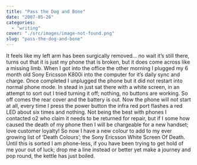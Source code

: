 ```yaml
---
title: "Pass the Dog and Bone"
date: "2007-05-26"
categories: 
  - "writing"
cover: "./src/images/image-not-found.png"
slug: "pass-the-dog-and-bone"
---
```


It feels like my left arm has been surgically removed… no wait it’s still there, turns out that it is just my phone that is broken, but it does come across like a missing limb. When I got into the office the other morning I plugged my 6 month old Sony Ericsson K800i into the computer for it’s daily sync and charge. Once completed I unplugged the phone but it did not restart into normal phone mode. In stead in just sat there with a white screen, in an attempt to sort out I tried turning it off; nothing, no buttons are working. So off comes the rear cover and the battery is out. Now the phone will not start at all, every time I press the power button the infra red port flashes a red LED about six times and nothing. Not being the best with phones I contacted o2 who claim it needs to be returned for repair, but if I some how caused the death of my phone then I will be chargeable for a new handset; love customer loyalty! So now I have a new colour to add to my ever growing list of ‘Death Colours’; the Sony Ericsson White Screen Of Death. Until this is sorted I am phone-less, if you have been trying to get hold of me your out of luck; drop me a line instead or better yet make a journey and pop round, the kettle has just boiled.
